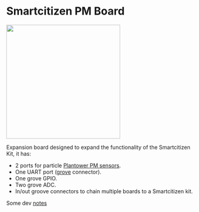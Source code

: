 # Smartcitizen PM Board

<img src="https://i.imgur.com/h6PsfX2.jpg" width="300">

Expansion board designed to expand the functionality of the Smartcitizen Kit, it has:

* 2 ports for particle [Plantower PM sensors](http://www.plantower.com/en/list/?118_1.html).
* One UART port ([grove](http://wiki.seeed.cc/Grove_System/) connector).
* One grove GPIO.
* Two grove ADC.
* In/out groove connectors to chain multiple boards to a Smartcitizen kit.

Some dev [notes](https://hackmd.io/WUZ8Pk7URkmGuLFe-FpaHQ#)
